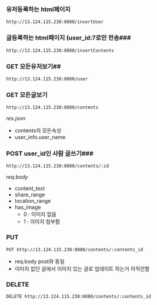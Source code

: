 ### 유저등록하는 html페이지
`http://13.124.115.238:8080/insertUser`

### 글등록하는 html페이지 (user_id:7로만 전송###
`http://13.124.115.238:8080/insertContents`
### GET 모든유저보기##
`http://13.124.115.238:8080/user`
### GET 모든글보기
`http://13.124.115.238:8080/contents`

_res.json_

- contents의 모든속성
- user_info.user_name

### POST user_id인 사람 글쓰기###
`http://13.124.115.238:8080/contents/:id`

_req.body_

- content_text
- share_range
- location_range
- has_image
	- 0 : 이미지 없음
	- 1 : 이미지 첨부함

### PUT
`PUT http://13.124.115.238:8080/contents/:contents_id`

- req.body post와 동일
- 이미지 없던 글에서 이미지 있는 글로 업데이트 하는거 아직안함

### DELETE
`DELETE http://13.124.115.238:8080/contents/:contents_id`
